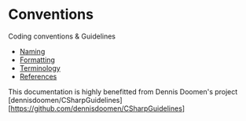 # Conventions
Coding conventions &amp; Guidelines


* [Naming](./Src/Guidelines/0001_Naming.md)
* [Formatting](./Src/Guidelines/0002_Formatting.md)
* [Terminology](./Src/Guidelines/0099_Terminology.md)
* [References](./Src/Guidelines/0100_References.md)


This documentation is highly benefitted from Dennis Doomen's project [dennisdoomen/CSharpGuidelines][https://github.com/dennisdoomen/CSharpGuidelines]

